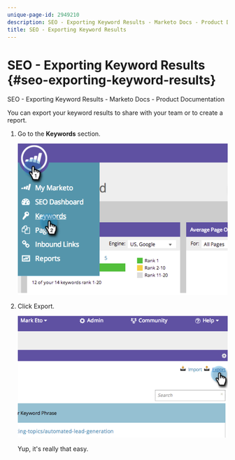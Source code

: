 ```yaml
---
unique-page-id: 2949210
description: SEO - Exporting Keyword Results - Marketo Docs - Product Documentation
title: SEO - Exporting Keyword Results
---
```


# SEO - Exporting Keyword Results {#seo-exporting-keyword-results}

SEO - Exporting Keyword Results - Marketo Docs - Product Documentation

You can export your keyword results to share with your team or to create a report.

1. Go to the **Keywords** section.

   ![](assets/image2014-9-18-12-3a51-3a7.png)

1. Click Export.

   ![](assets/image2014-9-18-12-3a51-3a25.png)

   Yup, it's really that easy.

